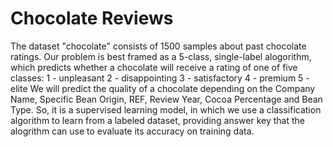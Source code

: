 # Chocolate Reviews
 The dataset "chocolate" consists of 1500 samples about past chocolate ratings. Our problem is best framed as a 5-class, single-label alogorithm, which predicts whether a chocolate will receive a rating of one of five classes: 1 - unpleasant 2 - disappointing 3 - satisfactory 4 - premium 5 - elite We will predict the quality of a chocolate depending on the Company Name, Specific Bean Origin, REF, Review Year, Cocoa Percentage and Bean Type. So, it is a supervised learning model, in which we use a classification algorithm to learn from a labeled dataset, providing answer key that the alogrithm can use to evaluate its accuracy on training data. 
